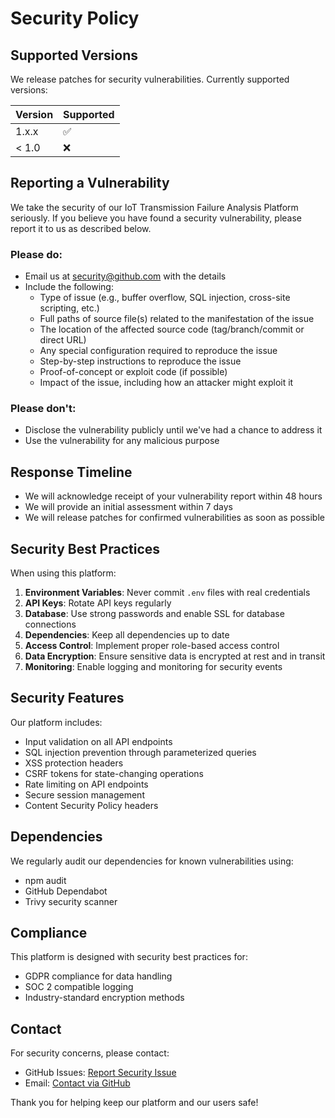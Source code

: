 # Security Policy

## Supported Versions

We release patches for security vulnerabilities. Currently supported versions:

| Version | Supported          |
| ------- | ------------------ |
| 1.x.x   | :white_check_mark: |
| < 1.0   | :x:                |

## Reporting a Vulnerability

We take the security of our IoT Transmission Failure Analysis Platform seriously. If you believe you have found a security vulnerability, please report it to us as described below.

### Please do:

- Email us at [security@github.com](mailto:security@github.com) with the details
- Include the following:
  - Type of issue (e.g., buffer overflow, SQL injection, cross-site scripting, etc.)
  - Full paths of source file(s) related to the manifestation of the issue
  - The location of the affected source code (tag/branch/commit or direct URL)
  - Any special configuration required to reproduce the issue
  - Step-by-step instructions to reproduce the issue
  - Proof-of-concept or exploit code (if possible)
  - Impact of the issue, including how an attacker might exploit it

### Please don't:

- Disclose the vulnerability publicly until we've had a chance to address it
- Use the vulnerability for any malicious purpose

## Response Timeline

- We will acknowledge receipt of your vulnerability report within 48 hours
- We will provide an initial assessment within 7 days
- We will release patches for confirmed vulnerabilities as soon as possible

## Security Best Practices

When using this platform:

1. **Environment Variables**: Never commit `.env` files with real credentials
2. **API Keys**: Rotate API keys regularly
3. **Database**: Use strong passwords and enable SSL for database connections
4. **Dependencies**: Keep all dependencies up to date
5. **Access Control**: Implement proper role-based access control
6. **Data Encryption**: Ensure sensitive data is encrypted at rest and in transit
7. **Monitoring**: Enable logging and monitoring for security events

## Security Features

Our platform includes:

- Input validation on all API endpoints
- SQL injection prevention through parameterized queries
- XSS protection headers
- CSRF tokens for state-changing operations
- Rate limiting on API endpoints
- Secure session management
- Content Security Policy headers

## Dependencies

We regularly audit our dependencies for known vulnerabilities using:
- npm audit
- GitHub Dependabot
- Trivy security scanner

## Compliance

This platform is designed with security best practices for:
- GDPR compliance for data handling
- SOC 2 compatible logging
- Industry-standard encryption methods

## Contact

For security concerns, please contact:
- GitHub Issues: [Report Security Issue](https://github.com/chrimar3/IoT-Transmission-Failure-Analysis-Platform/security/advisories/new)
- Email: [Contact via GitHub](https://github.com/chrimar3)

Thank you for helping keep our platform and our users safe!